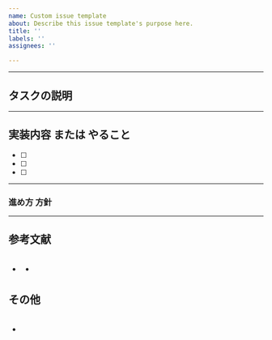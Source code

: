 ```yaml
---
name: Custom issue template
about: Describe this issue template's purpose here.
title: ''
labels: ''
assignees: ''

---
```


---
## タスクの説明  
---

## 実装内容 または やること  
- [ ]  
- [ ]  
- [ ]  

---

### 進め方 方針  
---

## 参考文献  
・
・
---

## その他  
・ 
---
